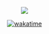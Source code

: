 <p align="center">
    <img src="https://skillicons.dev/icons?i=py,js,html,css,cpp,cs,ps,ai,pr,ae" align="center"/>
</p>
<p align="center">
    <a href="https://wakatime.com/@mehdikamber">
        <img src="https://wakatime.com/badge/user/2a05f501-0ea6-4b3d-978f-8576645e374a.svg" alt="wakatime"/>
    </a>
</p>
